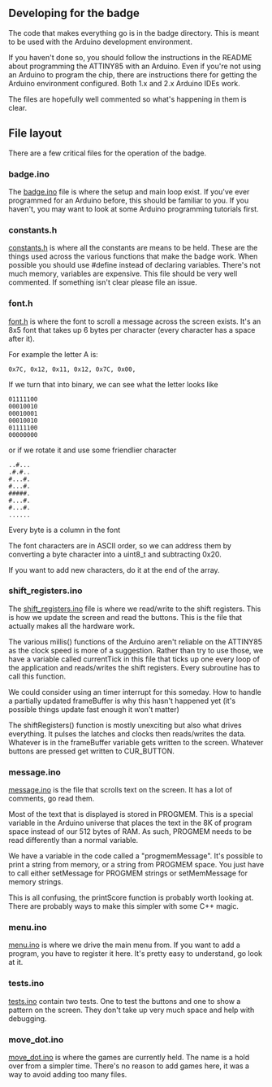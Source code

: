 ## Developing for the badge

The code that makes everything go is in the badge directory. This is meant to be used with the Arduino development environment.

If you haven't done so, you should follow the instructions in the README about programming the ATTINY85 with an Arduino. Even if you're not using an Arduino to program the chip, there are instructions there for getting the Arduino environment configured. Both 1.x and 2.x Arduino IDEs work.

The files are hopefully well commented so what's happening in them is clear.

## File layout

There are a few critical files for the operation of the badge.

### badge.ino
The [badge.ino](badge/badge.ino) file is where the setup and main loop exist. If you've ever programmed for an Arduino before, this should be familiar to you. If you haven't, you may want to look at some Arduino programming tutorials first.

### constants.h
[constants.h](badge/constants.h) is where all the constants are means to be held. These are the things used across the various functions that make the badge work. When possible you should use #define instead of declaring variables. There's not much memory, variables are expensive. This file should be very well commented. If something isn't clear please file an issue.

### font.h
[font.h](badge/font.h) is where the font to scroll a message across the screen exists. It's an 8x5 font that takes up 6 bytes per character (every character has a space after it).

For example the letter A is:
```
0x7C, 0x12, 0x11, 0x12, 0x7C, 0x00,
```
If we turn that into binary, we can see what the letter looks like

```
01111100
00010010
00010001
00010010
01111100
00000000
```
or if we rotate it and use some friendlier character
```
..#...
.#.#..
#...#.
#...#.
#####.
#...#.
#...#.
......
```
Every byte is a column in the font

The font characters are in ASCII order, so we can address them by converting a byte character into a uint8_t and subtracting 0x20.

If you want to add new characters, do it at the end of the array.

### shift_registers.ino

The [shift_registers.ino](badge/shift_registers.ino) file is where we read/write to the shift registers. This is how we update the screen and read the buttons. This is the file that actually makes all the hardware work.

The various millis() functions of the Arduino aren't reliable on the ATTINY85 as the clock speed is more of a suggestion. Rather than try to use those, we have a variable called currentTick in this file that ticks up one every loop of the application and reads/writes the shift registers. Every subroutine has to call this function.

We could consider using an timer interrupt for this someday. How to handle a partially updated frameBuffer is why this hasn't happened yet (it's possible things update fast enough it won't matter)

The shiftRegisters() function is mostly unexciting but also what drives everything. It pulses the latches and clocks then reads/writes the data. Whatever is in the frameBuffer variable gets written to the screen. Whatever buttons are pressed get written to CUR_BUTTON.

### message.ino
[message.ino](badge/message.ino) is the file that scrolls text on the screen. It has a lot of comments, go read them.

Most of the text that is displayed is stored in PROGMEM. This is a special variable in the Arduino universe that places the text in the 8K of program space instead of our 512 bytes of RAM. As such, PROGMEM needs to be read differently than a normal variable.

We have a variable in the code called a "progmemMessage". It's possible to print a string from memory, or a string from PROGMEM space. You just have to call either setMessage for PROGMEM strings or setMemMessage for memory strings.

This is all confusing, the printScore function is probably worth looking at. There are probably ways to make this simpler with some C++ magic.

### menu.ino
[menu.ino](badge/menu.ino) is where we drive the main menu from. If you want to add a program, you have to register it here. It's pretty easy to understand, go look at it.

### tests.ino
[tests.ino](badge/tests.ino) contain two tests. One to test the buttons and one to show a pattern on the screen. They don't take up very much space and help with debugging.

### move_dot.ino
[move_dot.ino](badge/move_dot.ino) is where the games are currently held. The name is a hold over from a simpler time. There's no reason to add games here, it was a way to avoid adding too many files.